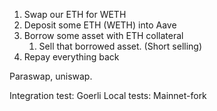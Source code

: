 1. Swap our ETH for WETH
2. Deposit some ETH (WETH) into Aave
3. Borrow some asset with ETH collateral
    1. Sell that borrowed asset. (Short selling)
4. Repay everything back

Paraswap, uniswap.

Integration test: Goerli
Local tests: Mainnet-fork